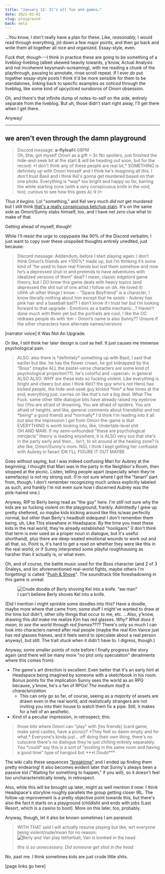 ```yaml
---
title: "January 12: It’s all fun and games…"
date: 2023-03-02
slug: playground
back: meta
---
```

...You know, I don't really have a plan for these. Like, *reasonably,* I would read through everything, jot down a few major points, and then go back and write them all together all nice and organized. Essay-style, even.

*Fuck that, though*---I think in practice these are going to be something of a liveblog-liveblog (albeit skewed heavily towards, y'know, Actual Analysis and not incoherent keysmash-screaming), with me reading a chunk of the playthrough, pausing to annotate, rinse scroll repeat. If I ever *do* put together essay-style posts I think it'd be more sensible for them to be standalones, linking back to specfic examples *as noticed* through the liveblog, like some kind of upcyclced ouroboros of <i class="omo">Omori</i> obsession.

Oh, and there's that infinite dump of notes-to-self on the side, entirely separate from the liveblog. But uh, those didn't start right away, I'll get there when I get there.

Anyway!

----

## we aren't even through the damn playground
<blockquote class="dc" markdown="1">
<div class="dc-info"><span class="x">Discord message: </span><b>a-flyleaf</b><span class="time">4:08PM</span></div>
Oh, btw, got myself <i class="omo">Omori</i> as a gift >:3c No spoilers, just finished the hide-and-seek bit at the start & will be heading out soon, but for the record: *I don't think any of these people are real lol,* <em style="text-transform:uppercase;font-style:normal;">something</em> is definitely up with Omori himself and I think he's imagining all this. I don't trust Basil and I think Kel's gonna get murdered based on that one photo. Everything is *way* too bright and happy so far, barring the white starting zone (with a very conspicuous knife in the void, too); curious to see how this goes <span class="inline-block;">ᕕ( ᐛ )ᕗ</span>
</blockquote>

<i>Thus it begins.</i> Lol "something," and Kel very much *did not* get murdered but I still think [that's a really conspicuous ketchup stain](https://omori.fandom.com/wiki/PHOTO_ALBUM?file=DW_ALBUM_09.png). It's on the same side as Omori/Sunny stabs himself, too, and I have *net zero* clue what to make of that.

Getting ahead of myself, though!

While I'll resist the urge to copypaste like 90% of the Discord verbatim, I just want to copy over these unspoiled thoughts entirely unedited, just because:

<blockquote class="dc">
<div class="msg" markdown="1">
<span class="x">Discord message: </span>Addendum, before I start playing again: I don’t think Omori’s friends are *100%* made up, but I’m thinking it’s some kind of “he used to have real friends but lost them somehow and now he’s a depressed shut-in and pretends to have adventures with idealized versions of them” deal? I mean, classic edgelord game theory, but I <em style="text-transform:uppercase;">do</em> know this game deals with heavy topics (and depressed the shit out of one artist I follow on dA. He loved it)
</div><div class="msg" markdown="1">
Uhhh uh other things I know:
- “Space Boyfriend” is a character, I know literally nothing about him except that he exists
- Aubrey has pink hair and a baseball bat?? I don’t know if I trust her but I’m looking forward to that upgrade
- Emotions as a battle mechanic…? Haven’t done much with them yet but the portraits are cool, I like the OC redraws people do with ‘em
- Omori’s name is also Sunny?? Unsure if the other characters have alternate names/versions
</div></blockquote>

[narrator voice] It Was Not An Upgrade.

Or like, I still think her later design is cool as hell. It just causes me immense psychological pain.

<blockquote class="dc"><div class="msg" markdown="1">
<em style="text-transform:uppercase;font-style:normal;">Also.</em> also there is *definitely* something up with Basil, I said that earlier but like. he has the flower crown, he got kidnapped by the "Boss" (maybe <em style="text-transform:uppercase;font-style:normal;">all</em> the pastel-verse characters are some kind of psychological projection??), he's colorful and ~special~ in general
</div><div class="msg" markdown="1">
<em style="text-transform:uppercase;font-style:normal;">Also also. Why</em> are these kids so fucking violent. Like everything is bright and cheery but also I think Kel(? the guy who's not Hero) has kicked people, the hide-and-seek guy kicked *him* a few times at the end, everything just. carries on like that's not a big deal. What The Fuck. some other little dialogue bits have already raised my eyebrow too (You are afraid of drowning. You are afraid of spiders. You are afraid of heights. and like, general comments about friendship and not *being* a good friend) and *normally* I'd think I'm reading into it all but also the impression I get from Omori-the-game is that <em style="text-transform:uppercase;font-style:normal;">everything</em> is worth looking into, like, Undertale-level shit
</div><div class="msg" markdown="1">
<em style="text-transform:uppercase;font-style:normal;">Oh and Mari.</em> If my semi-unfounded "these are psychological introjects" theory is leading anywhere, it is <em style="text-transform:uppercase;font-style:normal;">also</em> very sus that she's in the party early and then... Isn't, to sit around at the healing zone? Is she like, Omori/Sunny's mom. NGL I think I kept getting her confused with Aubrey in fanart <em style="text-transform:uppercase;font-style:normal;">IDK I'll figure it out maybe</em>
</div></blockquote>

Goes without saying, but I was indeed confusing Mari for Aubrey at the beginning; I thought that Mari was in the party in the Neighbor's Room, then stopped at the picnic. Listen, telling people apart (especially when they're samefacey) is not my strong suit. (I'm not sure where I got the "fanart" part from, though; I don't remember recognizing much unless explicitly labeled as such, and frankly I'm not even sure how I discerned Aubrey was the pink-haired one.)

Anyway, RIP to Berly being read as "the guy" here. I'm *still* not sure why the kids are so fucking violent on the playground, frankly. Admittedly I grew up pretty sheltered, so maybe kids kicking around like this is/was perfectly normal, but other than Berly's headbutt sidequest I don't remember them being, uh, Like This elsewhere in Headspace. By the time you meet these kids in the real world, they're already established "hooligans" (I don't think that term is ever used as a proper noun in dialogue, but it's useful shorthand), plus there are deep-seated emotional wounds to work out and all that, so. Point is, it's hard to get a read on whether they were like this in the real world, or if Sunny interpreted some playful roughhousing as harsher than it actually is, or what even.

Oh, and of course, the battle music used for the Boss character (and 2 of 3 Snaleys, and iirc aforementioned real-world fights, maybe others I'm forgetting) is called "[Push & Shove](https://omori.bandcamp.com/track/push-shove)". The soundtrack title foreshadowing in this game is unreal.

<figure class="doodl"><img src="{%include url.html%}/assets/img/misc/getshovedidiot.png" alt="Crude doodle of Berly shoving Kel into a knife. “aw man”" title="Crude doodle of Berly shoving Kel into a knife. “aw man”">
<figcaption markdown="1">
I can't believe Berly shoves Kel into a knife.
</figcaption></figure>

(Did I mention I might sprinkle some doodles into this? Have a doodle, maybe more where that came from; some stuff I might've wanted to draw at the time but didn't, other silly things that occur to me, etc. ...Also, y'know, drawing this *did* make me realize Kim has red glasses. *Why? What does it mean, to see the world through red frames????* There's only so much I can look into characters named after real people (maybe the real Kim Vance just has red glasses frames, and it feels weird to speculate about a real person anyway), but still. The trait *stuck* when it didn't have to. I digress, though.)

Anyway, some smaller points of note before I finally progress the story again (and there will be many more "no plot only speculation" derailments where this comes from):

- The game's art direction is excellent. Even better that it's an early hint at Headspace being imagined by someone with a sketchbook in his room. Bonus points for the implication Sunny sees the world as an RPG because, y'know, he's a fan of RPGs! *The medium itself is characterization.*
	- This can only go so far, of course, seeing as a *majority* of assets are drawn even in the real world, and realistically strangers are not inviting you into their house to watch them fix a pipe. Still, it makes for a hell of an aesthetic.
- Kind of a peculiar impression, in retrospect, this:

<blockquote class="dc" markdown="1">
those bits where Omori can "play" with [his friends] (card game, make sand castles, have a picnic)? *They feel so damn empty and for what.* Everyone's kinda just... off doing their own thing, there's no cutscene there's no dialogue they're just chilling entirely separately. You *could* say this is a sort of "existing in the same room and having a good time" type of hangout but ***I&nbsp;Doubt***
</blockquote>

The wiki calls these sequences ["breaktime"](https://omori.fandom.com/wiki/BREAKTIME) and I ended up finding them pretty endearing! It also becomes evident later that Sunny's always been a passive kid ("Waiting for something to happen," if you will), so it doesn't feel *too* uncharacteristically lonely, in retrospect.

Also, while this will be brought up later, might as well mention it now: I think Headspace's storyline roughly parallels the group getting closer IRL. The follow-up improvement is a pretty objective point towards this, but there's also the fact it starts on a playground (childish) and ends with jobs (Last Resort, which is a casino to boot). More on this later, too, probably.

Anyway, though, let it also be known sometimes I am paranoid:

<blockquote class="dc" markdown="1">
<span style="text-transform:uppercase;">with that</span> said I will actually resume playing but like, wrt everyone being violent/rude/mean for no reason:

<img src="https://cdn.discordapp.com/attachments/483318565022203904/1063262911579037857/image.png" alt="Berly and Van play tetherball; Van is bonked in the head." title="Berly and Van play tetherball; Van is bonked in the head.">

*this is so unnecessary. Did someone get shot in the head*
</blockquote>

No, past me. I think sometimes kids are just crude little shits.

[page links go here]